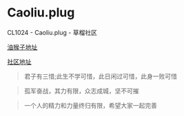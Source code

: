 Caoliu.plug
===========

CL1024 - Caoliu.plug - 草榴社区

[油猴子地址](http://userscripts.org/scripts/show/151695)

[社区地址](http://1024.site44.com)

> 君子有三惜;此生不学可惜，此日闲过可惜，此身一败可惜

> 孤军奋战，其力有限，众志成城，坚不可摧

> 一个人的精力和力量终归有限，希望大家一起完善
